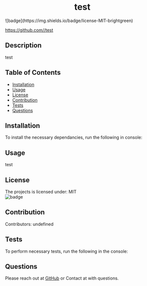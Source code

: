 
<h1 align ="center">test </h1>  
![badge](https://img.shields.io/badge/license-MIT-brightgreen)<br /> 

https://github.com//test

## Description
test
## Table of Contents 
* [Installation](#installation)
* [Usage](#usage)
* [License](#license)
* [Contribution](#contribution)
* [Tests](#tests)
* [Questions](#questions)

## Installation
To install the necessary dependancies, run the following in console: 

## Usage
test

## License
The projects is licensed under: MIT  
![badge](https://img.shields.io/badge/license-MIT-brightgreen)
<br />


## Contribution
​Contributors: undefined

## Tests
To perform necessary tests, run the following in the console: 

## Questions
Please reach out at [GitHub](https://github.com/) 
or 
Contact  at  with questions.
